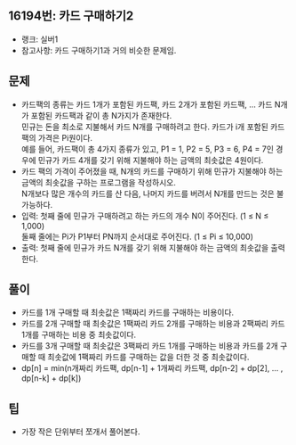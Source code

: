 <h2>16194번: 카드 구매하기2</h2>
<ul>
  <li>랭크: 실버1</li>
  <li>참고사항: 카드 구매하기1과 거의 비슷한 문제임.</li>
</ul>
<h2>문제</h2>
<ul>
  <li>카드팩의 종류는 카드 1개가 포함된 카드팩, 카드 2개가 포함된 카드팩, ... 카드 N개가 포함된 카드팩과 같이 총 N가지가 존재한다.<br>
    민규는 돈을 최소로 지불해서 카드 N개를 구매하려고 한다. 카드가 i개 포함된 카드팩의 가격은 Pi원이다.<br>
    예를 들어, 카드팩이 총 4가지 종류가 있고, P1 = 1, P2 = 5, P3 = 6, P4 = 7인 경우에 민규가 카드 4개를 갖기 위해 지불해야 하는 금액의 최솟값은 4원이다.</li>
  <li>카드 팩의 가격이 주어졌을 때, N개의 카드를 구매하기 위해 민규가 지불해야 하는 금액의 최솟값을 구하는 프로그램을 작성하시오.<br> 
    N개보다 많은 개수의 카드를 산 다음, 나머지 카드를 버려서 N개를 만드는 것은 불가능하다.</li>
  <li>입력: 첫째 줄에 민규가 구매하려고 하는 카드의 개수 N이 주어진다. (1 ≤ N ≤ 1,000)<br>
    둘째 줄에는 Pi가 P1부터 PN까지 순서대로 주어진다. (1 ≤ Pi ≤ 10,000)</li>
  <li>출력: 첫째 줄에 민규가 카드 N개를 갖기 위해 지불해야 하는 금액의 최솟값을 출력한다.</li>
</ul>
<h2>풀이</h2>
<ul>
  <li>카드를 1개 구매할 때 최솟값은 1팩짜리 카드를 구매하는 비용이다.</li>
  <li>카드를 2개 구매할 때 최솟값은 1팩짜리 카드 2개를 구매하는 비용과 2팩짜리 카드 1개를 구매하는 비용 중 최솟값이다.</li>
  <li>카드를 3개 구매할 때 최솟값은 3팩짜리 카드 1개를 구매하는 비용과 카드를 2개 구매할 때 최솟값에 1팩짜리 카드를 구매하는 값을 더한 것 중 최솟값이다.</li>
  <li>dp[n] = min(n개짜리 카드팩, dp[n-1] + 1개짜리 카드팩, dp[n-2] + dp[2], ... , dp[n-k] + dp[k]) 
</ul>
<h2>팁</h2>
<ul>
  <li>가장 작은 단위부터 쪼개서 풀어본다.</li>
</ul>
